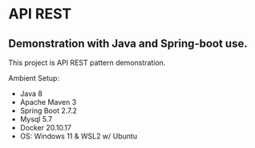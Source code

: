 <h1>API REST</h1>
<h2>Demonstration with Java and Spring-boot use.</h2> 
<p>This project is API REST pattern demonstration.<p>
<p>Ambient Setup:</p>
<ul>
  <li>Java 8</li>
  <li>Apache Maven 3</li>
  <li>Spring Boot 2.7.2</li>
  <li>Mysql 5.7</li>
  <li>Docker 20.10.17</li>
  <li>OS: Windows 11 & WSL2 w/ Ubuntu</li>
</ul>
